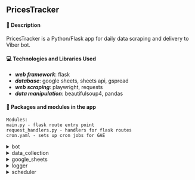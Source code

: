 ## PricesTracker

#### :page_facing_up: Description
PricesTracker is a Python/Flask app for daily data scraping and delivery to Viber bot.

#### :computer: Technologies and Libraries Used
    
- ***web framework***: flask
- ***database***: google sheets, sheets api, gspread
- ***web scraping***: playwright, requests
- ***data manipulation***: beautifulsoup4, pandas

#### :bookmark_tabs: Packages and modules in the app
    Modules:
    main.py - flask route entry point
    request_handlers.py - handlers for flask routes
    cron.yaml - sets up cron jobs for GAE

<details>
<summary>bot</summary>
<br>
user management, message generation, custom viber keyboards
<br>
</details>

<details>
<summary>data_collection</summary>
<br>
scraping, extraction and storage of data
</details>

<details>
<summary>google_sheets</summary>
<br>
handles google Sheets API and gspread lib
</details>

<details>
<summary>logger</summary>
<br>
manages logging with logging module / google cloud logging
</details>

<details>
<summary>scheduler</summary>
<br>
for scheduling tasks in conatinerized environment.
For GAE deployment scheduling is done with GAE scheduler/cron.yaml
</details>